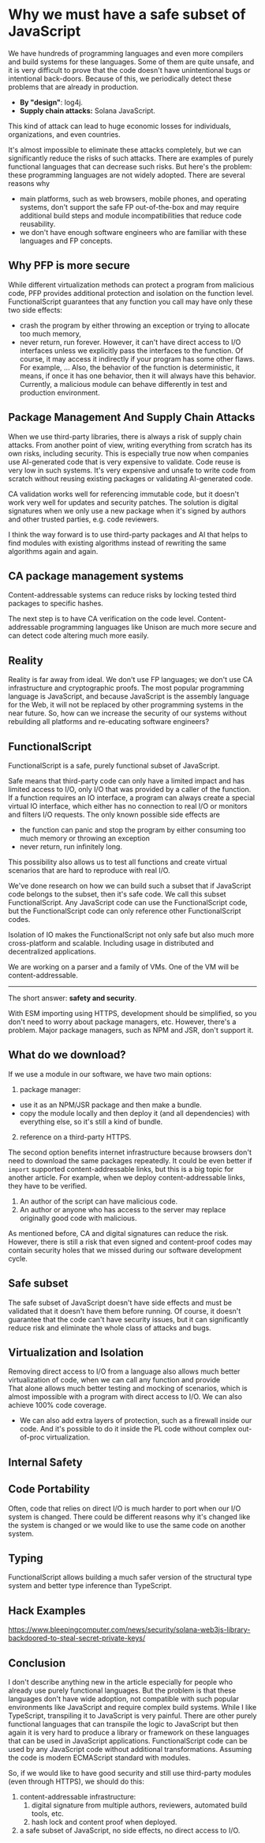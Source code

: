 # Why we must have a safe subset of JavaScript

We have hundreds of programming languages and even more compilers and build systems for these languages. Some of them are quite unsafe, and it is very difficult to prove that the code doesn't have unintentional bugs or intentional back-doors. Because of this, we periodically detect these problems that are already in production.

- **By "design"**: log4j.
- **Supply chain attacks:** Solana JavaScript.

This kind of attack can lead to huge economic losses for individuals, organizations, and even countries.

It's almost impossible to eliminate these attacks completely, but we can significantly reduce the risks of such attacks. There are examples of purely functional languages that can decrease such risks. But here's the problem: these programming languages are not widely adopted. There are several reasons why

- main platforms, such as web browsers, mobile phones, and operating systems, don't support the safe FP out-of-the-box and may require additional build steps and module incompatibilities that reduce code reusability.
- we don't have enough software engineers who are familiar with these languages and FP concepts.

## Why PFP is more secure 

While different virtualization methods can protect a program from malicious code, PFP provides additional protection and isolation on the function level. FunctionalScript guarantees that any function you call may have only these two side effects: 
- crash the program by either throwing an exception or trying to allocate too much memory,
- never return, run forever.
However, it can't have direct access to I/O interfaces unless we explicitly pass the interfaces to the function. Of course, it may access it indirectly if your program has some other flaws. For example, ...
Also, the behavior of the function is deterministic, it means, if once it has one behavior, then it will always have this behavior. Currently, a malicious module can behave differently in test and production environment.

## Package Management And Supply Chain Attacks

When we use third-party libraries, there is always a risk of supply chain attacks. From another point of view, writing everything from scratch has its own risks, including security. This is especially true now when companies use AI-generated code that is very expensive to validate. Code reuse is very low in such systems. It's very expensive and unsafe to write code from scratch without reusing existing packages or validating AI-generated code. 

CA validation works well for referencing immutable code, but it doesn't work very well for updates and security patches. The solution is digital signatures when we only use a new package when it's signed by authors and other trusted parties, e.g. code reviewers.  

I think the way forward is to use third-party packages and AI that helps to find modules with existing algorithms instead of rewriting the same algorithms again and again.

## CA package management systems 

Content-addressable systems can reduce risks by locking tested third packages to specific hashes. 

The next step is to have CA verification on the code level. Content-addressable programming languages like Unison are much more secure and can detect code altering much more easily.

## Reality

Reality is far away from ideal. We don't use FP languages; we don't use CA infrastructure and cryptographic proofs. The most popular programming language is JavaScript, and because JavaScript is the assembly language for the Web, it will not be replaced by other programming systems in the near future. So, how can we increase the security of our systems without rebuilding all platforms and re-educating software engineers? 

## FunctionalScript

FunctionalScript is a safe, purely functional subset of JavaScript.

Safe means that third-party code can only have a limited impact and has limited access to I/O, only I/O that was provided by a caller of the function. If a function requires an IO interface, a program can always create a special virtual IO interface, which either has no connection to real I/O or monitors and filters I/O requests. The only known possible side effects are

- the function can panic and stop the program by either consuming too much memory or throwing an exception
- never return, run infinitely long.

This possibility also allows us to test all functions and create virtual scenarios that are hard to reproduce with real I/O. 

We've done research on how we can build such a subset that if JavaScript code belongs to the subset, then it's safe code. We call this subset FunctionalScript. Any JavaScript code can use the FunctionalScript code, but the FunctionalScript code can only reference other FunctionalScript codes. 

Isolation of IO makes the FunctionalScript not only safe but also much more cross-platform and scalable. Including usage in distributed and decentralized applications.

We are working on a parser and a family of VMs. One of the VM will be content-addressable.

------------------

The short answer: **safety and security**.

With ESM importing using HTTPS, development should be simplified, so you don't need to worry about package managers, etc. However, there's a problem.
Major package managers, such as NPM and JSR, don't support it.

## What do we download?

If we use a module in our software, we have two main options:

1. package manager:
  - use it as an NPM/JSR package and then make a bundle.
  - copy the module locally and then deploy it (and all dependencies) with everything else, so it's still a kind of bundle.
2. reference on a third-party HTTPS.

The second option benefits internet infrastructure because browsers don't need to download the same packages repeatedly. It could be even better if `import` supported content-addressable links, but this is a big topic for another article. For example, when we deploy content-addressable links, they have to be verified.

1. An author of the script can have malicious code.
2. An author or anyone who has access to the server may replace originally good code with malicious.

As mentioned before, CA and digital signatures can reduce the risk. However, there is still a risk that even signed and content-proof codes may contain security holes that we missed during our software development cycle.

## Safe subset

The safe subset of JavaScript doesn't have side effects and must be validated that it doesn't have them before running. Of course, it doesn't guarantee that the code can't have security issues, but it can significantly reduce risk and eliminate the whole class of attacks and bugs.

## Virtualization and Isolation

Removing direct access to I/O from a language also allows much better virtualization of code, when we can call any function and provide  
That alone allows much better testing and mocking of scenarios, which is almost impossible with a program with direct access to I/O. We can also achieve 100% code coverage.
- We can also add extra layers of protection, such as a firewall inside our code.
And it's possible to do it inside the PL code without complex out-of-proc virtualization.

## Internal Safety




## Code Portability

Often, code that relies on direct I/O is much harder to port when our I/O system is changed. There could be different reasons why it's changed like the system is changed or we would like to use the same code on another system.

## Typing

FunctionalScript allows building a much safer version of the structural type system and better type inference than TypeScript.

## Hack Examples

https://www.bleepingcomputer.com/news/security/solana-web3js-library-backdoored-to-steal-secret-private-keys/

## Conclusion

I don't describe anything new in the article especially for people who already use purely functional languages. But the problem is that these languages don't have wide adoption, not compatible with such popular environments like JavaScript and require complex build systems. While I like TypeScript, transpiling it to JavaScript is very painful. There are other purely functional languages that can transpile the logic to JavaScript but then again it is very hard to produce a library or framework on these languages that can be used in JavaScript applications. FunctionalScript code can be used by any JavaScript code without additional transformations. Assuming the code is modern ECMAScript standard with modules.

So, if we would like to have good security and still use third-party modules (even through HTTPS), we should do this:

1. content-addressable infrastructure:
    1. digital signature from multiple authors, reviewers, automated build tools, etc.
    2. hash lock and content proof when deployed.
2. a safe subset of JavaScript, no side effects, no direct access to I/O.
